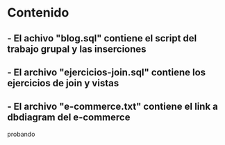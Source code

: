  # Contenido
 ## - El achivo "blog.sql" contiene el script del trabajo grupal y las inserciones
 ## - El archivo "ejercicios-join.sql" contiene los ejercicios de join y vistas
 ## - El archivo "e-commerce.txt" contiene el link a dbdiagram del e-commerce
 probando
